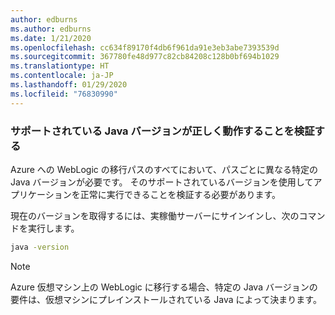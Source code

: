 ```yaml
---
author: edburns
ms.author: edburns
ms.date: 1/21/2020
ms.openlocfilehash: cc634f89170f4db6f961da91e3eb3abe7393539d
ms.sourcegitcommit: 367780fe48d977c82cb84208c128b0bf694b1029
ms.translationtype: HT
ms.contentlocale: ja-JP
ms.lasthandoff: 01/29/2020
ms.locfileid: "76830990"
---
```

### <a name="validate-that-the-supported-java-version-works-correctly"></a>サポートされている Java バージョンが正しく動作することを検証する

Azure への WebLogic の移行パスのすべてにおいて、パスごとに異なる特定の Java バージョンが必要です。 そのサポートされているバージョンを使用してアプリケーションを正常に実行できることを検証する必要があります。

現在のバージョンを取得するには、実稼働サーバーにサインインし、次のコマンドを実行します。

```bash
java -version
```

> [!NOTE]
> Azure 仮想マシン上の WebLogic に移行する場合、特定の Java バージョンの要件は、仮想マシンにプレインストールされている Java によって決まります。
